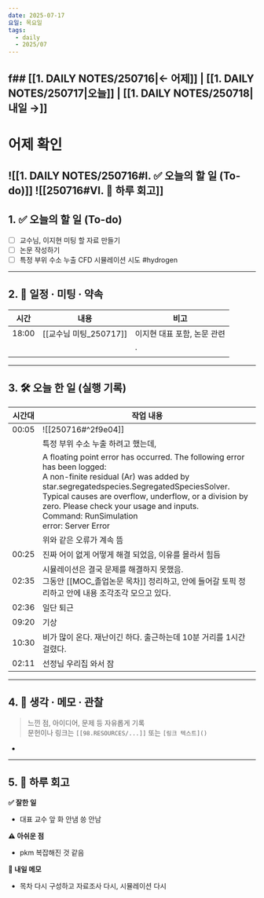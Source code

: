 ```yaml
---
date: 2025-07-17
요일: 목요일
tags:
  - daily
  - 2025/07
---
```

f## [[1. DAILY NOTES/250716|← 어제]] | [[1. DAILY NOTES/250717|오늘]] | [[1. DAILY NOTES/250718|내일 →]]
---
# 어제 확인

![[1. DAILY NOTES/250716#I. ✅ 오늘의 할 일 (To-do)]]
![[250716#VI. 🧾 하루 회고]]
---

## 1. ✅ 오늘의 할 일 (To-do)
- [ ]  교수님, 이지현 미팅 할 자료 만들기
- [ ]  논문 작성하기
- [ ]  특정 부위 수소 누출 CFD 시뮬레이션 시도 #hydrogen

---

## 2. 📌 일정 · 미팅 · 약속

| 시간    | 내용                | 비고               |
| ----- | ----------------- | ---------------- |
| 18:00 | [[교수님 미팅_250717]] | 이지현 대표 포함, 논문 관련 |
|       |                   | .                |
|       |                   |                  |

---

## 3. 🛠️ 오늘 한 일 (실행 기록)

| 시간대   | 작업 내용                                                                                                                                                                                                                                                                                                                              |
| ----- | ---------------------------------------------------------------------------------------------------------------------------------------------------------------------------------------------------------------------------------------------------------------------------------------------------------------------------------- |
| 00:05 | ![[250716#^2f9e04]]                                                                                                                                                                                                                                                                                                                |
|       | 특정 부위 수소 누출 하려고 했는데,                                                                                                                                                                                                                                                                                                               |
|       | A floating point error has occurred. The following error has been logged:<br>	  A non-finite residual (Ar) was added by star.segregatedspecies.SegregatedSpeciesSolver. Typical causes are overflow, underflow, or a division by zero. Please check your usage and inputs. <br>	  Command: RunSimulation<br>	  error: Server Error |
|       | 위와 같은 오류가 계속 뜸                                                                                                                                                                                                                                                                                                                     |
| 00:25 | 진짜 어이 없게 어떻게 해결 되었음, 이유를 몰라서 힘듬                                                                                                                                                                                                                                                                                                    |
| 02:35 | 시뮬레이션은 결국 문제를 해결하지 못했음.<br>그동안 [[MOC_졸업논문 목차]] 정리하고, 안에 들어갈 토픽 정리하고 안에 내용 조각조각 모으고 있다.                                                                                                                                                                                                                                             |
| 02:36 | 일단 퇴근                                                                                                                                                                                                                                                                                                                              |
| 09:20 | 기상                                                                                                                                                                                                                                                                                                                                 |
| 10:30 | 비가 많이 온다. 재난이긴 하다. 출근하는데 10분 거리를 1시간 걸렸다.                                                                                                                                                                                                                                                                                          |
| 02:11 | 선정님 우리집 와서 잠                                                                                                                                                                                                                                                                                                                       |

---

## 4. 🧠 생각 · 메모 · 관찰
> 느낀 점, 아이디어, 문제 등 자유롭게 기록  
> 문헌이나 링크는 `[[98.RESOURCES/...]]` 또는 `[링크 텍스트]()`

- 

---

## 5. 🧾 하루 회고

**✅ 잘한 일**  
- 대표 교수 앞 화 안냄 씅 안남

**⚠️ 아쉬운 점**  
- pkm 복잡해진 것 같음

**📝 내일 메모**  
- 목차 다시 구성하고 자료조사 다시, 시뮬레이션 다시
